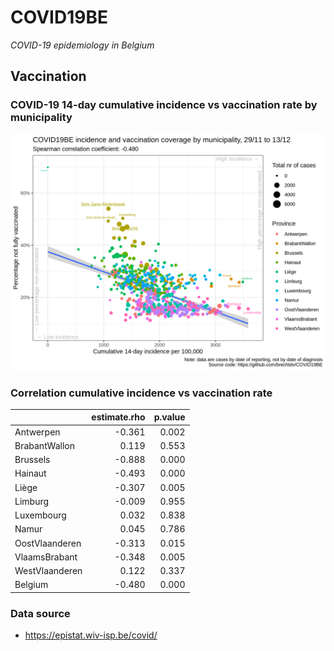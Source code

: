
# COVID19BE

*COVID-19 epidemiology in Belgium*

## Vaccination

### COVID-19 14-day cumulative incidence vs vaccination rate by municipality

![](covid19be-vaccination.png)

### Correlation cumulative incidence vs vaccination rate

|                | estimate.rho | p.value |
| :------------- | -----------: | ------: |
| Antwerpen      |      \-0.361 |   0.002 |
| BrabantWallon  |        0.119 |   0.553 |
| Brussels       |      \-0.888 |   0.000 |
| Hainaut        |      \-0.493 |   0.000 |
| Liège          |      \-0.307 |   0.005 |
| Limburg        |      \-0.009 |   0.955 |
| Luxembourg     |        0.032 |   0.838 |
| Namur          |        0.045 |   0.786 |
| OostVlaanderen |      \-0.313 |   0.015 |
| VlaamsBrabant  |      \-0.348 |   0.005 |
| WestVlaanderen |        0.122 |   0.337 |
| Belgium        |      \-0.480 |   0.000 |

### Data source

  - <https://epistat.wiv-isp.be/covid/>
